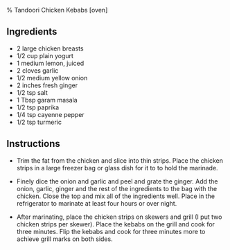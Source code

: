 % Tandoori Chicken Kebabs [oven]

## Ingredients

- 2 large chicken breasts 
- 1/2 cup plain yogurt 
- 1 medium lemon, juiced
- 2 cloves garlic 
- 1/2 medium yellow onion 
- 2 inches fresh ginger 
- 1/2 tsp salt 
- 1 Tbsp garam masala
- 1/2 tsp paprika 
- 1/4 tsp cayenne pepper 
- 1/2 tsp turmeric 

## Instructions

- Trim the fat from the chicken and slice into thin strips. Place the chicken strips in a large freezer bag or glass dish for it to to hold the marinade.

- Finely dice the onion and garlic and peel and grate the ginger. Add the onion, garlic, ginger and the rest of the ingredients to the bag with the chicken. Close the top and mix all of the ingredients well. Place in the refrigerator to marinate at least four hours or over night.

- After marinating, place the chicken strips on skewers and grill (I put two chicken strips per skewer). Place the kebabs on the grill and cook for three minutes. Flip the kebabs and cook for three minutes more to achieve grill marks on both sides.